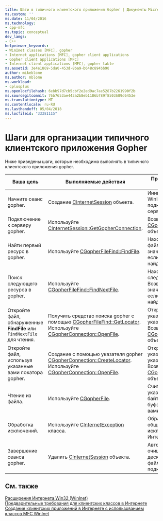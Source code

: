 ```yaml
---
title: Шаги в типичного клиентского приложения Gopher | Документы Microsoft
ms.custom: ''
ms.date: 11/04/2016
ms.technology:
- cpp-mfc
ms.topic: conceptual
dev_langs:
- C++
helpviewer_keywords:
- WinInet classes [MFC], gopher
- Internet applications [MFC], gopher client applications
- Gopher client applications [MFC]
- Internet client applications [MFC], gopher table
ms.assetid: 3e4e1869-5da0-453d-8ba9-b648c894bb90
author: mikeblome
ms.author: mblome
ms.workload:
- cplusplus
ms.openlocfilehash: 6ebb97d7cb5cbf2e2ed9ac7ae5287b2261990f2b
ms.sourcegitcommit: 76b7653ae443a2b8eb1186b789f8503609d6453e
ms.translationtype: MT
ms.contentlocale: ru-RU
ms.lasthandoff: 05/04/2018
ms.locfileid: "33381115"
---
```

# <a name="steps-in-a-typical-gopher-client-application"></a>Шаги для организации типичного клиентского приложения Gopher
Ниже приведены шаги, которые необходимо выполнять в типичного клиентского приложения gopher.  
  
|Ваша цель|Выполняемые действия|Произведенный эффект|  
|---------------|----------------------|-------------|  
|Начните сеанс gopher.|Создание [CInternetSession](../mfc/reference/cinternetsession-class.md) объекта.|Инициализирует WinInet и подключается к серверу.|  
|Подключение к серверу gopher.|Используйте [CInternetSession::GetGopherConnection](../mfc/reference/cinternetsession-class.md#getgopherconnection).|Возвращает [CGopherConnection](../mfc/reference/cgopherconnection-class.md) объекта.|  
|Найти первый ресурс в gopher.|Используйте [CGopherFileFind::FindFile](../mfc/reference/cgopherfilefind-class.md#findfile).|Находит первый файл. Возвращает значение FALSE, если файлы не найдены.|  
|Поиск следующего ресурса в gopher.|Используйте [CGopherFileFind::FindNextFile](../mfc/reference/cgopherfilefind-class.md#findnextfile).|Находит следующий файл. Возвращает значение FALSE, если файл не найден.|  
|Откройте файл, обнаруженные **FindFile** или `FindNextFile` для чтения.|Получить средство поиска gopher с помощью [CGopherFileFind::GetLocator](../mfc/reference/cgopherfilefind-class.md#getlocator). Используйте [CGopherConnection::OpenFile](../mfc/reference/cgopherconnection-class.md#openfile).|Открывает файл, указанный в указателе. `OpenFile` Возвращает [CGopherFile](../mfc/reference/cgopherfile-class.md) объекта.|  
|Откройте файл, используя указанные вами локатора gopher.|Создание с помощью указателя gopher [CGopherConnection::CreateLocator](../mfc/reference/cgopherconnection-class.md#createlocator). Используйте [CGopherConnection::OpenFile](../mfc/reference/cgopherconnection-class.md#openfile).|Открывает файл, указанный в указателе. `OpenFile` Возвращает [CGopherFile](../mfc/reference/cgopherfile-class.md) объекта.|  
|Чтение из файла.|Используйте [CGopherFile](../mfc/reference/cgopherfile-class.md).|Считывает указанное число байтов, с помощью буфера указанные вами.|  
|Обработка исключений.|Используйте [CInternetException](../mfc/reference/cinternetexception-class.md) класса.|Обрабатывает все общие типы исключений Интернета.|  
|Завершение сеанса gopher.|Удалить [CInternetSession](../mfc/reference/cinternetsession-class.md) объекта.|Автоматически очищает открытые дескрипторы файлов и подключений.|  
  
## <a name="see-also"></a>См. также  
 [Расширения Интернета Win32 (WinInet)](../mfc/win32-internet-extensions-wininet.md)   
 [Предварительные требования для клиентских классов в Интернете](../mfc/prerequisites-for-internet-client-classes.md)   
 [Создание клиентских приложений в Интернете с использованием классов MFC WinInet](../mfc/writing-an-internet-client-application-using-mfc-wininet-classes.md)
